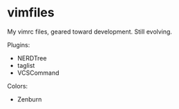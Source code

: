 vimfiles
========
My vimrc files, geared toward development. Still evolving.

Plugins:
- NERDTree
- taglist
- VCSCommand

Colors:
- Zenburn
